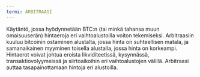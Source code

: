```yaml
---
termi: ARBITRAASI
---
```


Käytäntö, jossa hyödynnetään BTC:n (tai minkä tahansa muun omaisuuserän) hintaeroja eri vaihtoalustoilla voiton tekemiseksi. Arbitraasiin kuuluu bitcoinin ostaminen alustalta, jossa hinta on suhteellisen matala, ja samanaikainen myyminen toisella alustalla, jossa hinta on korkeampi. Hintaerot voivat johtua eroista likviditeetissä, kysynnässä, transaktiovolyymeissä ja siirtoaikoihin eri vaihtoalustojen välillä. Arbitraasi auttaa tasapainottamaan hintoja eri alustoilla.